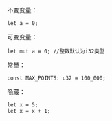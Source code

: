 不变变量：
```
let a = 0;
```

可变变量：
```
let mut a = 0; //整数默认为i32类型
```

常量：
```
const MAX_POINTS: u32 = 100_000;
```

隐藏：
```
let x = 5;
let x = x + 1;
```